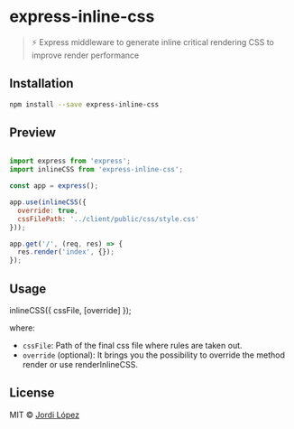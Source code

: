 # express-inline-css
> :zap: Express middleware to generate inline critical rendering CSS to improve render performance

## Installation

```sh
npm install --save express-inline-css
```

## Preview
```js

import express from 'express';
import inlineCSS from 'express-inline-css';

const app = express();

app.use(inlineCSS({
  override: true,
  cssFilePath: '../client/public/css/style.css'
}));

app.get('/', (req, res) => {
  res.render('index', {});
});

```

## Usage

inlineCSS({ cssFile, [override] });
<!-- {.font-large} -->
where:

- `cssFile`: Path of the final css file where rules are taken out.
- `override` (optional): It brings you the possibility to override the method render or use renderInlineCSS.

## License

MIT © [Jordi López](http://jlopezxs.github.io)
